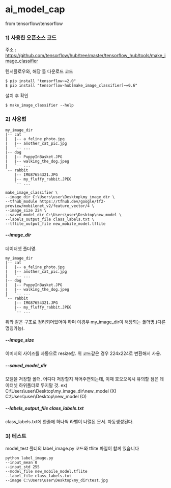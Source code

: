 # ai_model_cap

from tensorflow/tensorflow

### 1) 사용한 오픈소스 코드

주소 : https://github.com/tensorflow/hub/tree/master/tensorflow_hub/tools/make_image_classifier

텐서플로우와, 해당 툴 다운로드 코드

```shell
$ pip install "tensorflow~=2.0"
$ pip install "tensorflow-hub[make_image_classifier]~=0.6"
```
설치 후 확인

```shell
$ make_image_classifier --help
```


### 2) 사용법

```
my_image_dir
|-- cat
|   |-- a_feline_photo.jpg
|   |-- another_cat_pic.jpg
|   `-- ...
|-- dog
|   |-- PuppyInBasket.JPG
|   |-- walking_the_dog.jpeg
|   `-- ...
`-- rabbit
    |-- IMG87654321.JPG
    |-- my_fluffy_rabbit.JPEG
    `-- ...
```

```shell
make_image_classifier \ 
--image_dir C:\Users\user\Desktop\my_image_dir \ 
--tfhub_module https://tfhub.dev/google/tf2-preview/mobilenet_v2/feature_vector/4 \
--image_size 224 \ 
--saved_model_dir C:\Users\user\Desktop\new_model \ 
--labels_output_file class_labels.txt \ 
--tflite_output_file new_mobile_model.tflite
```


##### --image_dir 
데이터셋 폴더명.

```
my_image_dir
|-- cat
|   |-- a_feline_photo.jpg
|   |-- another_cat_pic.jpg
|   `-- ...
|-- dog
|   |-- PuppyInBasket.JPG
|   |-- walking_the_dog.jpeg
|   `-- ...
`-- rabbit
    |-- IMG87654321.JPG
    |-- my_fluffy_rabbit.JPEG
    `-- ...
```

위와 같은 구조로 정리되어있어야 하며 이경우 my_image_dir이 해당되는 폴더명.(다른명칭가능).

##### --image_size 
이미지의 사이즈를 자동으로 resize함. 
위 코드같은 경우 224x224로 변환해서 사용.

##### --saved_model_dir 
모델을 저장할 폴더. 어디다 저장할지 적어주면되는데, 이때 호오오옥시 유의할 점은 데이터셋 하위폴더로 두지말 것.
ex) C:\Users\user\Desktop\my_image_dir\new_model  (X)
    C:\Users\user\Desktop\new_model               (O)

##### --labels_output_file class_labels.txt 
class_labels.txt에 한줄에 하나씩 라벨이 나열된 문서. 자동생성된다.



### 3) 테스트

model_test 폴더의 label_image.py 코드와
tflite 파일이 함께 있습니다

```shell
python label_image.py 
--input_mean 0 
--input_std 255 
--model_file new_mobile_model.tflite 
--label_file class_labels.txt 
--image C:\Users\user\Desktop\my_dir\test.jpg
```
